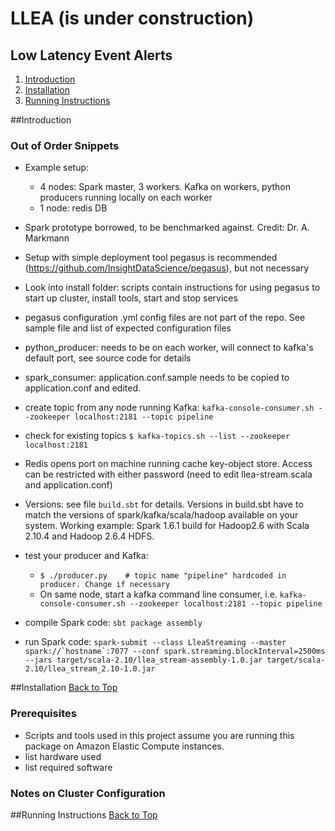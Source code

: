 # LLEA (is under construction)

## Low Latency Event Alerts

1. [Introduction](README.md#introduction)
2. [Installation](README.md#installation)
3. [Running Instructions](README.md#running-instructions)

##Introduction

### Out of Order Snippets

* Example setup:
  * 4 nodes: Spark master, 3 workers. Kafka on workers, python producers running locally on each worker
  * 1 node: redis DB

* Spark prototype borrowed, to be benchmarked against. Credit: Dr. A. Markmann

* Setup with simple deployment tool pegasus is recommended (https://github.com/InsightDataScience/pegasus), but not necessary

* Look into install folder: scripts contain instructions for using pegasus to start up cluster, install tools, start and stop services

* pegasus configuration .yml config files are not part of the repo. See sample file and list of expected configuration files

* python_producer: needs to be on each worker, will connect to kafka's default port, see source code for details

* spark_consumer: application.conf.sample needs to be copied to application.conf and edited.

* create topic from any node running Kafka: ``kafka-console-consumer.sh --zookeeper localhost:2181 --topic pipeline``

* check for existing topics ``$ kafka-topics.sh --list --zookeeper localhost:2181``

* Redis opens port on machine running cache key-object store. Access can be restricted with either password (need to edit llea-stream.scala and application.conf)

* Versions: see file ``build.sbt`` for details. Versions in build.sbt have to match the versions of spark/kafka/scala/hadoop available on your system. Working example: Spark 1.6.1 build for Hadoop2.6 with Scala 2.10.4 and Hadoop 2.6.4 HDFS.

* test your producer and Kafka:
  * ``$ ./producer.py    # topic name "pipeline" hardcoded in producer. Change if necessary``
  * On same node, start a kafka command line consumer, i.e. ``kafka-console-consumer.sh --zookeeper localhost:2181 --topic pipeline``

* compile Spark code: ``sbt package assembly``

* run Spark code: ``spark-submit --class LleaStreaming --master spark://`hostname`:7077 --conf spark.streaming.blockInterval=2500ms --jars target/scala-2.10/llea_stream-assembly-1.0.jar target/scala-2.10/llea_stream_2.10-1.0.jar``

<!-- 
* Intro complemented by slides in [llea.halfwheeler.com/deck](https://docs.google.com/deck here)

* Framework for scalable, distributed processing of sensory data that aims at low latency

* Partial sensory data is interpreted before complete, knowing that final measurements arrive at processing unit delayed (event time vs. processing time). Delay is Gaussian distributed

* Redis key/value storage for maintaining and updating state (alternative would be Spark stateful streaming. network shuffle during stateful streaming).


* continue 
-->

##Installation
[Back to Top](README.md#table-of-contents)

### Prerequisites
* Scripts and tools used in this project assume you are running this package on Amazon Elastic Compute instances.
* list hardware used
* list required software


### Notes on Cluster Configuration 

##Running Instructions
[Back to Top](README.md#table-of-contents)

